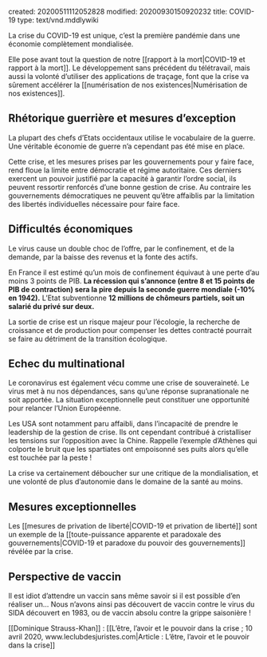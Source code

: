created: 20200511112052828
modified: 20200930150920232
title: COVID-19
type: text/vnd.mddlywiki

La crise du COVID-19 est unique, c’est la première pandémie dans une économie complètement mondialisée.

Elle pose avant tout la question de notre [[rapport à la mort|COVID-19 et rapport à la mort]]. Le développement sans précédent du télétravail, mais aussi la volonté d’utiliser des applications de traçage, font que la crise va sûrement accélérer la [[numérisation de nos existences|Numérisation de nos existences]].

## Rhétorique guerrière et mesures d’exception

La plupart des chefs d’Etats occidentaux utilise le vocabulaire de la guerre. Une véritable économie de guerre n’a cependant pas été mise en place.

Cette crise, et les mesures prises par les gouvernements pour y faire face, rend floue la limite entre démocratie et régime autoritaire. Ces derniers exercent un pouvoir justifié par la capacité à garantir l’ordre social, ils peuvent ressortir renforcés d’une bonne gestion de crise. Au contraire les gouvernements démocratiques ne peuvent qu’être affaiblis par la limitation des libertés individuelles nécessaire pour faire face.

## Difficultés économiques

Le virus cause un double choc de l’offre, par le confinement, et de la demande, par la baisse des revenus et la fonte des actifs.

En France il est estimé qu’un mois de confinement équivaut à une perte d’au moins 3 points de PIB. **La récession qui s’annonce (entre 8 et 15 points de PIB de contraction) sera la pire depuis la seconde guerre mondiale (-10% en 1942).** L’Etat subventionne **12 millions de chômeurs partiels, soit un salarié du privé sur deux.**

La sortie de crise est un risque majeur pour l’écologie, la recherche de croissance et de production pour compenser les dettes contracté pourrait se faire au détriment de la transition écologique.

## Echec du multinational

Le coronavirus est également vécu comme une crise de souveraineté. Le virus met à nu nos dépendances, sans qu’une réponse supranationale ne soit apportée. La situation exceptionnelle peut constituer une opportunité pour relancer l’Union Européenne. 

Les USA sont notamment paru affaibli, dans l’incapacité de prendre le leadership de la gestion de crise. Ils ont cependant contribué à cristalliser les tensions sur l’opposition avec la Chine. Rappelle l’exemple d’Athènes qui colporte le bruit que les spartiates ont empoisonné ses puits alors qu’elle est touchée par la peste !

La crise va certainement déboucher sur une critique de la mondialisation, et une volonté de plus d’autonomie dans le domaine de la santé au moins.

## Mesures exceptionnelles

Les [[mesures de privation de liberté|COVID-19 et privation de liberté]] sont un exemple de la [[toute-puissance apparente et paradoxale des gouvernements|COVID-19 et paradoxe du pouvoir des gouvernements]] révélée par la crise.

## Perspective de vaccin

Il est idiot d’attendre un vaccin sans même savoir si il est possible d’en réaliser un... Nous n’avons ainsi pas découvert de vaccin contre le virus du SIDA découvert en 1983, ou de vaccin absolu contre la grippe saisonière !

<div class="bbtPdP">
[[Dominique Strauss-Khan]] : [[L’être, l’avoir et le pouvoir dans la crise ; 10 avril 2020, www.leclubdesjuristes.com|Article : L’être, l’avoir et le pouvoir dans la crise]]
</div>